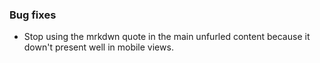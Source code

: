 ### Bug fixes

- Stop using the mrkdwn quote in the main unfurled content because it down't present well in mobile views.

